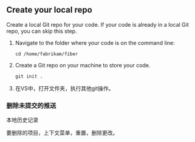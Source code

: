 ## Create your local repo

Create a local Git repo for your code. If your code is already in a local Git repo, you can skip this step.

1. Navigate to the folder where your code is on the command line:

   ```
   cd /home/fabrikam/fiber
   ```

2. Create a Git repo on your machine to store your code. 

   ```
   git init .
   ```

3. 在VS中，打开文件夹，执行其他git操作。



### 删除未提交的推送

本地历史记录

要删除的项目，上下文菜单，重置，删除更改。